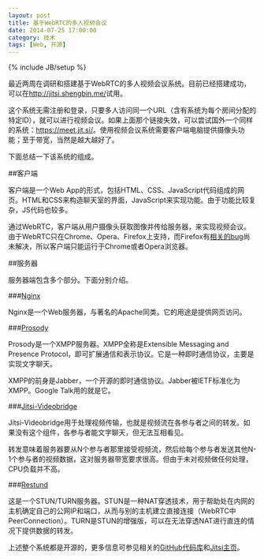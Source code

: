 ```yaml
---
layout: post
title: 基于WebRTC的多人视频会议
date: 2014-07-25 17:00:00
category: 技术
tags: [Web, 开源]
---
```

{% include JB/setup %}

最近两周在调研和搭建基于WebRTC的多人视频会议系统。目前已经搭建成功，可以在<http://jitsi.shengbin.me/>试用。

<!--more-->

这个系统无需注册和登录，只要多人访问同一个URL（含有系统为每个房间分配的特定ID），就可以进行视频会议。如果上面那个链接失效，可以尝试国外一个同样的系统：<https://meet.jit.si/>。使用视频会议系统需要客户端电脑提供摄像头功能；至于带宽，当然是越大越好了。

下面总结一下该系统的组成。

##客户端

客户端是一个Web App的形式，包括HTML、CSS、JavaScript代码组成的网页。HTML和CSS来构造聊天室的界面，JavaScript来实现功能。由于功能比较复杂，JS代码也较多。

通过WebRTC，客户端从用户摄像头获取图像并传给服务器，来实现视频会议。由于WebRTC只在Chrome、Opera、Firefox上支持，而Firefox有[相关的bug](https://bugzilla.mozilla.org/show_bug.cgi?id=977864)尚未解决，所以客户端只能运行于Chrome或者Opera浏览器。

##服务器

服务器端包含多个部分。下面分别介绍。

###[Nginx](http://nginx.org/)

Nginx是一个Web服务器，与著名的Apache同类。它的用途是提供网页访问。

###[Prosody](http://prosody.im/)

Prosody是一个XMPP服务器。XMPP全称是Extensible Messaging and Presence Protocol，即可扩展通信和表示协议。它是一种即时通信协议，主要是实现文字聊天。

XMPP的前身是Jabber，一个开源的即时通信协议。Jabber被IETF标准化为XMPP。Google Talk用的就是它。

###[Jitsi-Videobridge](https://jitsi.org/Projects/JitsiVideobridge)

Jitsi-Videobridge用于处理视频传输，也就是视频流在各参与者之间的转发。如果没有这个组件，各参与者能文字聊天，但无法互相看见。

转发意味着服务器要从N个参与者那里接受视频流，然后给每个参与者发送其他N-1个参与者的视频数据，这对服务器带宽要求很高。但由于未对视频做任何处理，CPU负载并不高。

###[Restund](http://www.creytiv.com/restund.html)

这是一个STUN/TURN服务器。STUN是一种NAT穿透技术，用于帮助处在内网的主机确定自己的公网IP和端口，从而与别的主机建立直接连接（WebRTC中PeerConnection）。TURN是STUN的增强版，可以在无法穿透NAT进行直连的情况下提供数据的转发。

上述整个系统都是开源的，更多信息可参见相关的[GitHub代码库](https://github.com/jitsi/jitsi-meet)和[Jitsi主页](https://jitsi.org/)。
